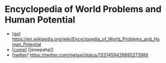 # Encyclopedia of World Problems and Human Potential

- [[go]] https://en.wikipedia.org/wiki/Encyclopedia_of_World_Problems_and_Human_Potential
- [[come]] [[eowpahp]]
- [[twitter]] https://twitter.com/metasj/status/1337459426895273986


[//begin]: # "Autogenerated link references for markdown compatibility"
[go]: go "Go"
[come]: come "Come"
[twitter]: twitter "Twitter"
[//end]: # "Autogenerated link references"